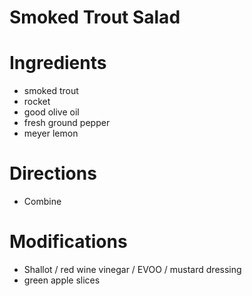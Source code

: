 # Smoked Trout Salad

# Ingredients

- smoked trout
- rocket
- good olive oil
- fresh ground pepper
- meyer lemon

# Directions

- Combine

# Modifications

- Shallot / red wine vinegar / EVOO / mustard dressing
- green apple slices

